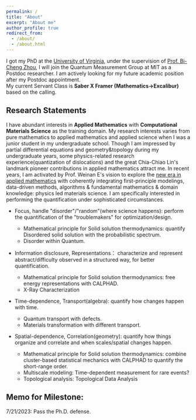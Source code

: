 ```yaml
---
permalink: /
title: "About"
excerpt: "About me"
author_profile: true
redirect_from: 
  - /about/
  - /about.html
---
```


I got my PhD at the [University of Virginia](http://www.virginia.edu/), under the supervision of [Prof. Bi-Cheng Zhou](https://engineering.virginia.edu/zhou-group), I will join the Quantum Measurement Group at MIT as a Postdoc researcher. I am actively looking for my future academic position after my Postdoc appointment.  
My current Servant Class is **Saber X Framer (Mathematics->Excalibur)** based on the calling.

Research Statements
---
I have abundant interests in **Applied Mathematics** with **Computational Materials Science** as the training domain. My research interests varies from pure mathematics to applied mathematics and applied science when I was a junior student in my undergraduate school. Though I am impressed by partial differential equations and geometry&topology during my undergraduate years, some physics-related research experience(quantization of dislocations) and the great Chia-Chiao Lin's landmark pioneer contributions in applied mathematics attract me. In recent years, I am activated by Prof. Weinan E's vision to explore the [new era in applied mathematics](https://www.ams.org/notices/202104/rnoti-p565.pdf) with coherently integrating first-principle modelings, data-driven methods, algorithms & fundamental mathematics & domain knowledge: physics led materials science. I am specifically interested in performing the quantification under sophisticated circumstances.



* Focus, handle "disorder"/"random"(where science happens): perform the quantification of the "troublemakers" for optimization/design.
  * Mathematical principle for Solid solution thermodynamics: quantify Disordered solid solution with the probabilistic spectrum.
  * Disorder within Quantum.

* Information disclosure, Representations： characterize and represent abstract/difficulty observed in a structured way, for better quantification.
  * Mathematical principle for Solid solution thermodynamics: free energy representations with CALPHAD.
  * X-Ray Characterization

* Time-dependence, Transport(algebra): quantify how changes happen with time.
  * Quantum transport with defects.
  * Materials transformation with different transport.

* Spatial-dependence, Correlation(geometry): quantify how things organize and correlate and when scales/spatial changes happen.
  * Mathematical principle for Solid solution thermodynamics: combine cluster-based statistical mechanics with CALPHAD to quantify the short-range order.
  * Multiscale modeling: Time-dependent measurement for rare events?
  * Topological analysis: Topological Data Analysis






Memo for Milestone:
---
7/21/2023: Pass the Ph.D. defense.




